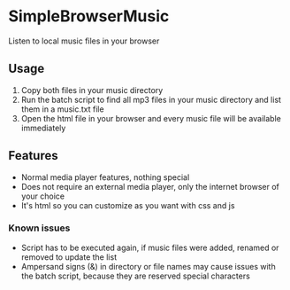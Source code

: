 # SimpleBrowserMusic
Listen to local music files in your browser

## Usage
1. Copy both files in your music directory
2. Run the batch script to find all mp3 files in your music directory and list them in a music.txt file
3. Open the html file in your browser and every music file will be available immediately

## Features
- Normal media player features, nothing special
- Does not require an external media player, only the internet browser of your choice
- It's html so you can customize as you want with css and js

### Known issues
- Script has to be executed again, if music files were added, renamed or removed to update the list
- Ampersand signs (&) in directory or file names may cause issues with the batch script, because they are reserved special characters
